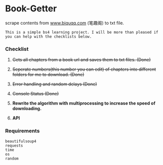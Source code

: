 # Book-Getter

scrape contents from www.biquqq.com (笔趣阁) to txt file. 

```This is a simple bs4 learning project. I will be more than pleased if you can help with the checklists below.```

### Checklist

1. ~~Gets all chapters from a book url and saves them to txt files. (Done)~~

2. ~~Seperate numbers(this number you can edit) of chapters into different folders for me to download. (Done)~~

3. ~~Error handling and random delays (Done)~~

4. ~~Console Status (Done)~~

5. **Rewrite the algorithm with multiprocessing to increase the speed of downloading.**

6. **API**

### Requirements

```
beautifulsoup4
requests
time
os
random
```
